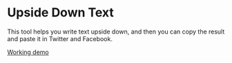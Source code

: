 # Upside Down Text
This tool helps you write text upside down, and then you can copy the result and paste it in Twitter and Facebook.


[Working demo](http://www.hmz.ie/upside-down-text/)
